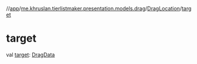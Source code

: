 //[app](../../../index.md)/[me.khruslan.tierlistmaker.presentation.models.drag](../index.md)/[DragLocation](index.md)/[target](target.md)

# target

val [target](target.md): [DragData](../../me.khruslan.tierlistmaker.data.models.drag/-drag-data/index.md)
